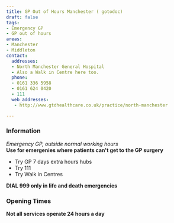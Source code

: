 ```yaml
---
title: GP Out of Hours Manchester ( gotodoc)
draft: false
tags:
- Emergency GP
- GP out of hours
areas:
- Manchester
- Middleton
contact:
  addresses:
  - North Manchester General Hospital
  - Also a Walk in Centre here too.
  phone:
  - 0161 336 5958
  - 0161 624 0420 
  - 111
  web_addresses:
   - http://www.gtdhealthcare.co.uk/practice/north-manchester

---
```


### Information
*Emergency GP, outside normal working hours*  
**Use for emergenies where patients can't get to the GP surgery**  
- Try GP 7 days extra hours hubs  
- Try 111
- Try Walk in Centres

**DIAL 999 only in life and death emergencies**

### Opening Times
**Not all services operate 24 hours a day**